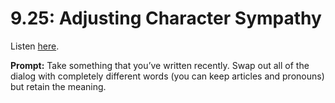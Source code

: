 # 9.25: Adjusting Character Sympathy 

Listen [here](http://www.writingexcuses.com/2014/06/15/writing-excuses-9-25-adjusting-character-sympathy/). 

**Prompt:** Take something that you’ve written recently. Swap out all of the dialog with completely different words (you can keep articles and pronouns) but retain the meaning.
